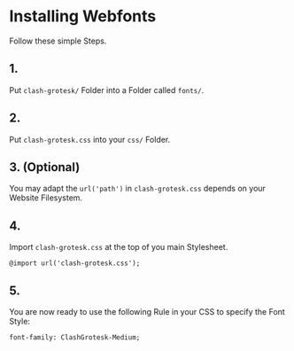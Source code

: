 # Installing Webfonts
Follow these simple Steps.

## 1.
Put `clash-grotesk/` Folder into a Folder called `fonts/`.

## 2.
Put `clash-grotesk.css` into your `css/` Folder.

## 3. (Optional)
You may adapt the `url('path')` in `clash-grotesk.css` depends on your Website Filesystem.

## 4.
Import `clash-grotesk.css` at the top of you main Stylesheet.

```
@import url('clash-grotesk.css');
```

## 5.
You are now ready to use the following Rule in your CSS to specify the Font Style:
```
font-family: ClashGrotesk-Medium;

```

